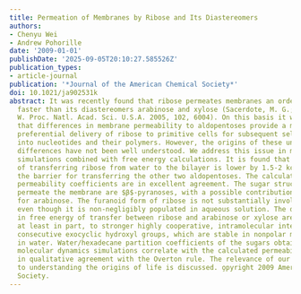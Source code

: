```yaml
---
title: Permeation of Membranes by Ribose and Its Diastereomers
authors:
- Chenyu Wei
- Andrew Pohorille
date: '2009-01-01'
publishDate: '2025-09-05T20:10:27.585526Z'
publication_types:
- article-journal
publication: '*Journal of the American Chemical Society*'
doi: 10.1021/ja902531k
abstract: It was recently found that ribose permeates membranes an order of magnitude
  faster than its diastereomers arabinose and xylose (Sacerdote, M. G.; Szostak, J.
  W. Proc. Natl. Acad. Sci. U.S.A. 2005, 102, 6004). On this basis it was hypothesized
  that differences in membrane permeability to aldopentoses provide a mechanism for
  preferential delivery of ribose to primitive cells for subsequent selective incorporation
  into nucleotides and their polymers. However, the origins of these unusually large
  differences have not been well understood. We address this issue in molecular dynamics
  simulations combined with free energy calculations. It is found that the free energy
  of transferring ribose from water to the bilayer is lower by 1.5-2 kcal/mol than
  the barrier for transferring the other two aldopentoses. The calculated and measured
  permeability coefficients are in excellent agreement. The sugar structures that
  permeate the membrane are $β$-pyranoses, with a possible contribution of the R-anomer
  for arabinose. The furanoid form of ribose is not substantially involved in permeation,
  even though it is non-negligibly populated in aqueous solution. The differences
  in free energy of transfer between ribose and arabinose or xylose are attributed,
  at least in part, to stronger highly cooperative, intramolecular interactions between
  consecutive exocyclic hydroxyl groups, which are stable in nonpolar media but rare
  in water. Water/hexadecane partition coefficients of the sugars obtained from separate
  molecular dynamics simulations correlate with the calculated permeability coefficients,
  in qualitative agreement with the Overton rule. The relevance of our calculations
  to understanding the origins of life is discussed. o̧pyright 2009 American Chemical
  Society.
---
```


